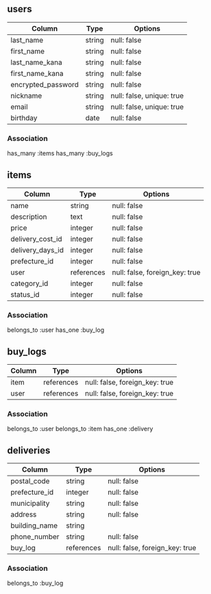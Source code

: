 ## users

|Column             |Type  |Options                  |
|-------------------|------|-------------------------|
|last_name          |string|null: false              |
|first_name         |string|null: false              |
|last_name_kana     |string|null: false              |
|first_name_kana    |string|null: false              |
|encrypted_password |string|null: false              |
|nickname           |string|null: false, unique: true|
|email              |string|null: false, unique: true|
|birthday           |date  |null: false              |


### Association
has_many :items
has_many :buy_logs

## items

|Column          |Type      |Options                        |
|----------------|----------|-------------------------------|
|name            |string    |null: false                    |
|description     |text      |null: false                    |
|price           |integer   |null: false                    |
|delivery_cost_id|integer   |null: false                    |
|delivery_days_id|integer   |null: false                    |
|prefecture_id   |integer   |null: false                    |
|user            |references|null: false, foreign_key: true |
|category_id     |integer   |null: false                    |
|status_id       |integer   |null: false                    |

### Association
belongs_to :user
has_one :buy_log

## buy_logs

|Column  |Type       |Options                        |
|--------|-----------|-------------------------------|
|item    |references |null: false, foreign_key: true |
|user    |references |null: false, foreign_key: true |

### Association
belongs_to :user
belongs_to :item
has_one :delivery

## deliveries

|Column        |Type      |Options                        |
|--------------|----------|-------------------------------|
|postal_code   |string    |null: false                    |
|prefecture_id |integer   |null: false                    |
|municipality  |string    |null: false                    |
|address       |string    |null: false                    |
|building_name |string    |                               |
|phone_number  |string    |null: false                    |
|buy_log       |references|null: false, foreign_key: true |

### Association
belongs_to :buy_log